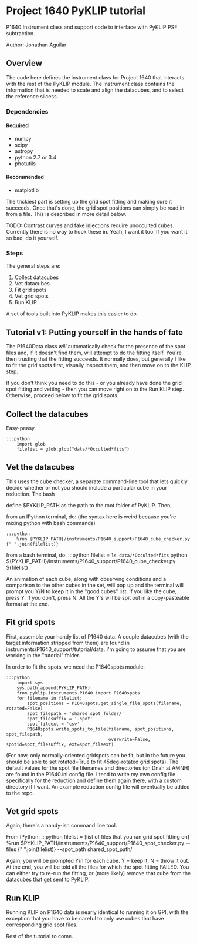 # Project 1640 PyKLIP tutorial

P1640 Instrument class and support code to interface with PyKLIP PSF subtraction.

Author: Jonathan Aguilar

## Overview

The code here defines the instrument class for Project 1640 that interacts with the rest of the PyKLIP module. The Instrument class contains the information that is needed to scale and align the datacubes, and to select the reference slicess. 

### Dependencies
#### Required
* numpy
* scipy
* astropy
* python 2.7 or 3.4
* photutils
#### Recommended
* matplotlib
    
The trickiest part is setting up the grid spot fitting and making sure it succeeds. Once that's done, the grid spot positions can simply be read in from a file. This is described in more detail below.

TODO: Contrast curves and fake injections require unocculted cubes. Currently there is no way to hook these in. Yeah, I want it too. If you want it so bad, do it yourself.

### Steps
The general steps are: 

1. Collect datacubes
1. Vet datacubes
1. Fit grid spots
1. Vet grid spots
1. Run KLIP

A set of tools built into PyKLIP makes this easier to do.

## Tutorial v1: Putting yourself in the hands of fate
The P1640Data class *will* automatically check for the presence of the spot files and, if it doesn't find them, will attempt to do the fitting itself. You're then trusting that the fitting succeeds. It normally does, but generally I like to fit the grid spots first, visually inspect them, and then move on to the KLIP step. 

If you don't think you need to do this - or you already have done the grid spot fitting and vetting - then you can move right on to the Run KLIP step. Otherwise, proceed below to fit the grid spots.

## Collect the datacubes
Easy-peasy.

    :::python
        import glob
        filelist = glob.glob("data/*Occulted*fits")

## Vet the datacubes
This uses the cube checker, a separate command-line tool that lets quickly decide whether or not you should include a particular cube in your reduction. The bash

define $PYKLIP_PATH as the path to the root folder of PyKLIP. Then, 

from an IPython terminal, do: (the syntax here is weird because you're mixing python with bash commands)

    :::python
        %run {PYKLIP_PATH}/instruments/P1640_support/P1640_cube_checker.py {" ".join(filelist)}

from a bash terminal, do:
    :::python
        filelist = `ls data/*Occulted*fits`
        python ${PYKLIP_PATH}/instruments/P1640_support/P1640_cube_checker.py ${filelist}

An animation of each cube, along with observing conditions and a comparison to the other cubes in the set, will pop up and the terminal will prompt you Y/N to keep it in the "good cubes" list. If you like the cube, press Y. If you don't, press N. All the Y's will be spit out in a copy-pasteable format at the end. 

## Fit grid spots
First, assemble your handy list of P1640 data. A couple datacubes (with the target information stripped from them) are found in instruments/P1640_support/tutorial/data. I'm going to assume that you are working in the "tutorial" folder.


In order to fit the spots, we need the P1640spots module:

    :::python
        import sys
        sys.path.append(PYKLIP_PATH)
        from pyklip.instruments.P1640 import P1640spots
        for filename in filelist:
            spot_positions = P1640spots.get_single_file_spots(filename, rotated=False)
            spot_filepath = 'shared_spot_folder/'
            spot_filesuffix = '-spot'
            spot_fileext = 'csv'
            P1640spots.write_spots_to_file(filename, spot_positions, spot_filepath, 
                                           overwrite=False, spotid=spot_filesuffix, ext=spot_fileext)
                                           
(For now, only normally-oriented gridspots can be fit, but in the future you should be able to set rotated=True to fit 45deg-rotated grid spots).
The default values for the spot file filenames and directories (on Dnah at AMNH) are found in the P1640.ini config file. I tend to write my own config file specifically for the reduction and define them again there, with a custom directory if I want. An example reduction config file will eventually be added to the repo.

## Vet grid spots
Again, there's a handy-ish command line tool.

From IPython:
    :::python
        filelist = [list of files that you ran grid spot fitting on]
        %run $PYKLIP_PATH/instruments/P1640_support/P1640_spot_checker.py --files {" ".join(filelist)} --spot_path shared_spot_path/

Again, you will be prompted Y/n for each cube. Y = keep it, N = throw it out. At the end, you will be told all the files for which the spot fitting FAILED. You can either try to re-run the fitting, or (more likely) remove that cube from the datacubes that get sent to PyKLIP.

## Run KLIP

Running KLIP on P1640 data is nearly identical to running it on GPI, with the exception that you have to be careful to only use cubes that have corresponding grid spot files. 

Rest of the tutorial to come.